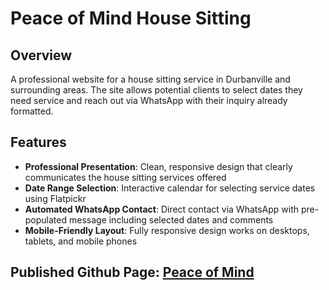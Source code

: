 # Peace of Mind House Sitting

## Overview
A professional website for a house sitting service in Durbanville and surrounding areas. The site allows potential clients to select dates they need service and reach out via WhatsApp with their inquiry already formatted.

## Features
- **Professional Presentation**: Clean, responsive design that clearly communicates the house sitting services offered
- **Date Range Selection**: Interactive calendar for selecting service dates using Flatpickr
- **Automated WhatsApp Contact**: Direct contact via WhatsApp with pre-populated message including selected dates and comments
- **Mobile-Friendly Layout**: Fully responsive design works on desktops, tablets, and mobile phones

## Published Github Page: [Peace of Mind](https://releroux.github.io/peaceofmind/)
